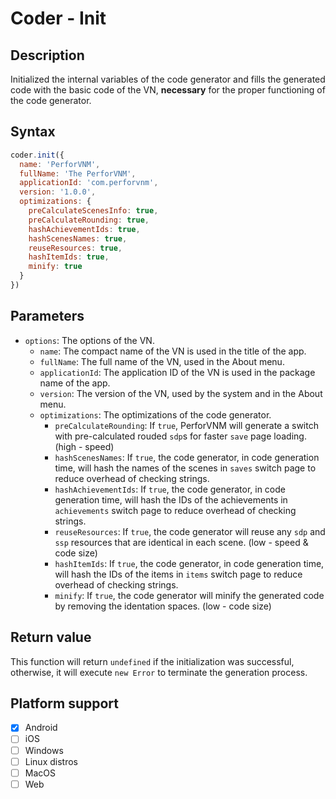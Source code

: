 # Coder - Init

## Description

Initialized the internal variables of the code generator and fills the generated code with the basic code of the VN, **necessary** for the proper functioning of the code generator.

## Syntax

```js
coder.init({
  name: 'PerforVNM',
  fullName: 'The PerforVNM',
  applicationId: 'com.perforvnm',
  version: '1.0.0',
  optimizations: {
    preCalculateScenesInfo: true,
    preCalculateRounding: true,
    hashAchievementIds: true,
    hashScenesNames: true,
    reuseResources: true,
    hashItemIds: true,
    minify: true
  }
})
```

## Parameters

- `options`: The options of the VN.
  - `name`: The compact name of the VN is used in the title of the app.
  - `fullName`: The full name of the VN, used in the About menu.
  - `applicationId`: The application ID of the VN is used in the package name of the app.
  - `version`: The version of the VN, used by the system and in the About menu.
  - `optimizations`: The optimizations of the code generator.
    - `preCalculateRounding`: If `true`, PerforVNM will generate a switch with pre-calculated rouded `sdp`s for faster `save` page loading. (high - speed)
    - `hashScenesNames`: If `true`, the code generator, in code generation time, will hash the names of the scenes in `saves` switch page to reduce overhead of checking strings.
    - `hashAchievementIds`: If `true`, the code generator, in code generation time, will hash the IDs of the achievements in `achievements` switch page to reduce overhead of checking strings.
    - `reuseResources`: If `true`, the code generator will reuse any `sdp` and `ssp` resources that are identical in each scene. (low - speed & code size)
    - `hashItemIds`: If `true`, the code generator, in code generation time, will hash the IDs of the items in `items` switch page to reduce overhead of checking strings.
    - `minify`: If `true`, the code generator will minify the generated code by removing the identation spaces. (low - code size)

## Return value

This function will return `undefined` if the initialization was successful, otherwise, it will execute `new Error` to terminate the generation process.

## Platform support

- [x] Android
- [ ] iOS
- [ ] Windows
- [ ] Linux distros
- [ ] MacOS
- [ ] Web
